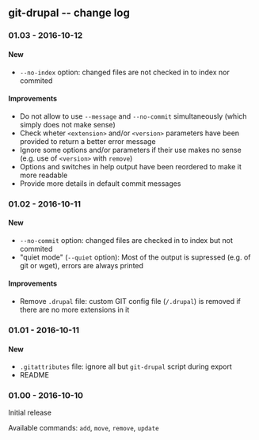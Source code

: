 git-drupal -- change log
------------------------

### 01.03 - 2016-10-12

#### New

- `--no-index` option: changed files are not checked in to index nor commited

#### Improvements

- Do not allow to use `--message` and `--no-commit` simultaneously (which simply
does not make sense)
- Check wheter `<extension>` and/or `<version>` parameters have been provided
to return a better error message
- Ignore some options and/or parameters if their use makes no sense (e.g. use
of `<version>` with `remove`)
- Options and switches in help output have been reordered to make it more
readable
- Provide more details in default commit messages

### 01.02 - 2016-10-11

#### New

- `--no-commit` option: changed files are checked in to index but not commited
- "quiet mode" (`--quiet` option): Most of the output is supressed (e.g. of git
or wget), errors are always printed

#### Improvements

- Remove `.drupal` file: custom GIT config file (`/.drupal`) is removed if there
are no more extensions in it

### 01.01 - 2016-10-11

#### New

- `.gitattributes` file: ignore all but `git-drupal` script during export
- README

### 01.00 - 2016-10-10

Initial release

Available commands: `add`, `move`, `remove`, `update`
